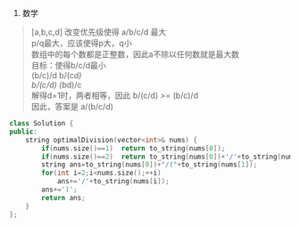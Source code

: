 1. 数学

> [a,b,c,d] 改变优先级使得 a/b/c/d 最大  
p/q最大，应该使得p大，q小  
数组中的每个数都是正整数，因此a不除以任何数就是最大数  
目标：使得b/c/d最小  
(b/c)/d  b/(c*d)  
b/(c/d)  (b*d)/c  
解得d=1时，两者相等，因此 b/(c/d) >= (b/c)/d  
因此，答案是 a/(b/c/d)  


```C++
class Solution {
public:
    string optimalDivision(vector<int>& nums) {
        if(nums.size()==1)  return to_string(nums[0]);
        if(nums.size()==2)  return to_string(nums[0])+'/'+to_string(nums[1]);
        string ans=to_string(nums[0])+"/("+to_string(nums[1]);
        for(int i=2;i<nums.size();++i)
            ans+='/'+to_string(nums[i]);
        ans+=')';
        return ans;
    }
};
```